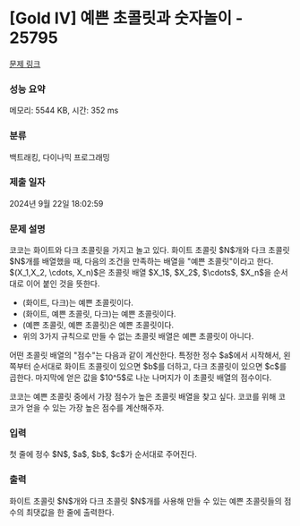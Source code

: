 # [Gold IV] 예쁜 초콜릿과 숫자놀이 - 25795 

[문제 링크](https://www.acmicpc.net/problem/25795) 

### 성능 요약

메모리: 5544 KB, 시간: 352 ms

### 분류

백트래킹, 다이나믹 프로그래밍

### 제출 일자

2024년 9월 22일 18:02:59

### 문제 설명

<p>코코는 화이트와 다크 초콜릿을 가지고 놀고 있다. 화이트 초콜릿 $N$개와 다크 초콜릿 $N$개를 배열했을 때, 다음의 조건을 만족하는 배열을 "예쁜 초콜릿"이라고 한다. $(X_1,X_2, \cdots, X_n)$은 초콜릿 배열 $X_1$, $X_2$, $\cdots$, $X_n$을 순서대로 이어 붙인 것을 뜻한다.</p>

<ul>
	<li>  (화이트, 다크)는 예쁜 초콜릿이다.</li>
	<li>  (화이트, 예쁜 초콜릿, 다크)는 예쁜 초콜릿이다.</li>
	<li>  (예쁜 초콜릿, 예쁜 초콜릿)은 예쁜 초콜릿이다.</li>
	<li>  위의 3가지 규칙으로 만들 수 없는 초콜릿 배열은 예쁜 초콜릿이 아니다.</li>
</ul>

<p>어떤 초콜릿 배열의 "점수"는 다음과 같이 계산한다. 특정한 정수 $a$에서 시작해서, 왼쪽부터 순서대로 화이트 초콜릿이 있으면 $b$를 더하고, 다크 초콜릿이 있으면 $c$를 곱한다. 마지막에 얻은 값을 $10^5$로 나눈 나머지가 이 초콜릿 배열의 점수이다.</p>

<p>코코는 예쁜 초콜릿 중에서 가장 점수가 높은 초콜릿 배열을 찾고 싶다. 코코를 위해 코코가 얻을 수 있는 가장 높은 점수를 계산해주자.</p>

### 입력 

 <p>첫 줄에 정수 $N$, $a$, $b$, $c$가 순서대로 주어진다.</p>

### 출력 

 <p>화이트 초콜릿 $N$개와 다크 초콜릿 $N$개를 사용해 만들 수 있는 예쁜 초콜릿들의 점수의 최댓값을 한 줄에 출력한다.</p>

